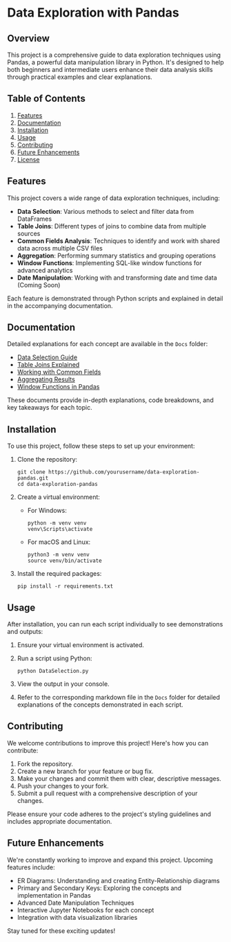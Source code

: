 # Data Exploration with Pandas

## Overview

This project is a comprehensive guide to data exploration techniques using Pandas, a powerful data manipulation library in Python. It's designed to help both beginners and intermediate users enhance their data analysis skills through practical examples and clear explanations.

## Table of Contents

1. [Features](#features)
2. [Documentation](#documentation)
3. [Installation](#installation)
4. [Usage](#usage)
5. [Contributing](#contributing)
6. [Future Enhancements](#future-enhancements)
7. [License](#license)

## Features

This project covers a wide range of data exploration techniques, including:

- **Data Selection**: Various methods to select and filter data from DataFrames
- **Table Joins**: Different types of joins to combine data from multiple sources
- **Common Fields Analysis**: Techniques to identify and work with shared data across multiple CSV files
- **Aggregation**: Performing summary statistics and grouping operations
- **Window Functions**: Implementing SQL-like window functions for advanced analytics
- **Date Manipulation**: Working with and transforming date and time data (Coming Soon)

Each feature is demonstrated through Python scripts and explained in detail in the accompanying documentation.

## Documentation

Detailed explanations for each concept are available in the `Docs` folder:

- [Data Selection Guide](Docs/DataSelection.md)
- [Table Joins Explained](Docs/TableJoin.md)
- [Working with Common Fields](Docs/CommonFields.md)
- [Aggregating Results](Docs/AggregatingResults.md)
- [Window Functions in Pandas](Docs/WindowFunctions.md)

These documents provide in-depth explanations, code breakdowns, and key takeaways for each topic.

## Installation

To use this project, follow these steps to set up your environment:

1. Clone the repository:
   ```
   git clone https://github.com/yourusername/data-exploration-pandas.git
   cd data-exploration-pandas
   ```

2. Create a virtual environment:
   - For Windows:
     ```
     python -m venv venv
     venv\Scripts\activate
     ```
   - For macOS and Linux:
     ```
     python3 -m venv venv
     source venv/bin/activate
     ```

3. Install the required packages:
   ```
   pip install -r requirements.txt
   ```

## Usage

After installation, you can run each script individually to see demonstrations and outputs:

1. Ensure your virtual environment is activated.

2. Run a script using Python:
   ```
   python DataSelection.py
   ```

3. View the output in your console.

4. Refer to the corresponding markdown file in the `Docs` folder for detailed explanations of the concepts demonstrated in each script.

## Contributing

We welcome contributions to improve this project! Here's how you can contribute:

1. Fork the repository.
2. Create a new branch for your feature or bug fix.
3. Make your changes and commit them with clear, descriptive messages.
4. Push your changes to your fork.
5. Submit a pull request with a comprehensive description of your changes.

Please ensure your code adheres to the project's styling guidelines and includes appropriate documentation.

## Future Enhancements

We're constantly working to improve and expand this project. Upcoming features include:

- ER Diagrams: Understanding and creating Entity-Relationship diagrams
- Primary and Secondary Keys: Exploring the concepts and implementation in Pandas
- Advanced Date Manipulation Techniques
- Interactive Jupyter Notebooks for each concept
- Integration with data visualization libraries

Stay tuned for these exciting updates!
